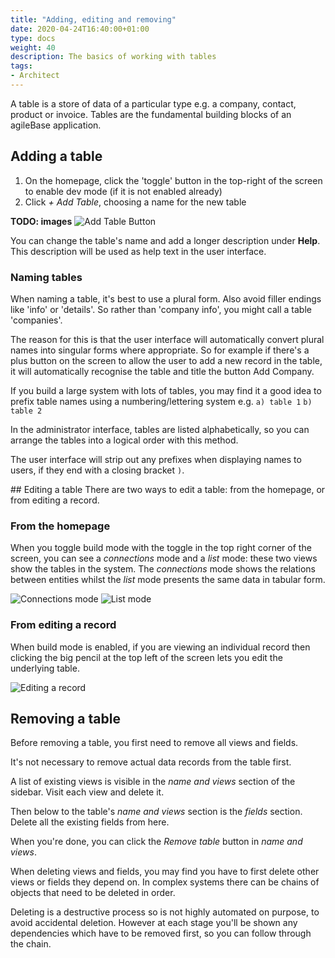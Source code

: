 ```yaml
---
title: "Adding, editing and removing"
date: 2020-04-24T16:40:00+01:00
type: docs
weight: 40
description: The basics of working with tables
tags:
- Architect
---
```

A table is a store of data of a particular type e.g. a company, contact, product or invoice. Tables are the fundamental building blocks of an agileBase application.

## Adding a table
1. On the homepage, click the 'toggle' button in the top-right of the screen to enable dev mode (if it is not enabled already)
2. Click _+ Add Table_, choosing a name for the new table

**TODO: images**
![Add Table Button](/add-table-button.png)

You can change the table's name and add a longer description under **Help**. This description will be used as help text in the user interface.

### Naming tables
When naming a table, it's best to use a plural form. Also avoid filler endings like 'info' or 'details'. So rather than 'company info', you might call a table 'companies'.

The reason for this is that the user interface will automatically convert plural names into singular forms where appropriate. So for example if there's a plus button on the screen to allow the user to add a new record in the table, it will automatically recognise the table and title the button Add Company.

If you build a large system with lots of tables, you may find it a good idea to prefix table names using a numbering/lettering system e.g. 
`a) table 1`
`b) table 2`

In the administrator interface, tables are listed alphabetically, so you can arrange the tables into a logical order with this method.

The user interface will strip out any prefixes when displaying names to users, if they end with a closing bracket `)`. 

## Editing a table
There are two ways to edit a table: from the homepage, or from editing a record.

### From the homepage
When you toggle build mode with the toggle in the top right corner of the screen, you can see a _connections_ mode and a _list_ mode: these two views show the tables in the system. The _connections_ mode shows the relations between entities whilst the _list_ mode presents the same data in tabular form.

![Connections mode](/homepage-connections-mode.png)
![List mode](/homepage-list-mode.png)

### From editing a record
When build mode is enabled, if you are viewing an individual record then clicking the big pencil at the top left of the screen lets you edit the underlying table.

![Editing a record](/editing-a-record.png)

## Removing a table
Before removing a table, you first need to remove all views and fields.

It's not necessary to remove actual data records from the table first.

A list of existing views is visible in the _name and views_ section of the sidebar. Visit each view and delete it.

Then below to the table's _name and views_ section is the _fields_ section. Delete all the existing fields from here.

When you're done, you can click the _Remove table_ button in _name and views_.

When deleting views and fields, you may find you have to first delete other views or fields they depend on. In complex systems there can be chains of objects that need to be deleted in order.

Deleting is a destructive process so is not highly automated on purpose, to avoid accidental deletion. However at each stage you'll be shown any dependencies which have to be removed first, so you can follow through the chain.